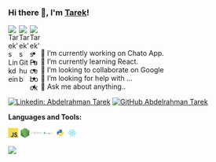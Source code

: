 ### Hi there 👋, I'm [Tarek](https://github.com/fuboki10)!

<a href="https://www.linkedin.com/in/abdelrahman-tarek-92b820157/">
  <img align="left" alt="Tarek's Linkdein" width="22px" src="https://cdn.jsdelivr.net/npm/simple-icons@v3/icons/linkedin.svg" />
</a>
<a href="https://github.com/fuboki10">
  <img align="left" alt="Tarek's Github" width="22px" src="https://cdn.jsdelivr.net/npm/simple-icons@v3/icons/github.svg" />
</a>
<a href="https://www.facebook.com/abdofuboki/">
  <img align="left" alt="Tarek's Facebook" width="22px" src="https://cdn.jsdelivr.net/npm/simple-icons@v3/icons/facebook.svg" />
</a>

<br/>
<br/>

- 🔭 I’m currently working on Chato App.
- 🌱 I’m currently learning React.
- 👯 I’m looking to collaborate on Google
- 🤔 I’m looking for help with ...
- 💬 Ask me about anything..

[![Linkedin: Abdelrahman Tarek](https://img.shields.io/badge/-Tarek-blue?style=flat-square&logo=Linkedin&logoColor=white&link=https://www.linkedin.com/in/abdelrahman-tarek-92b820157/)](https://www.linkedin.com/in/abdelrahman-tarek-92b820157/)
[![GitHub Abdelrahman Tarek](https://img.shields.io/github/followers/fuboki10?label=follow&style=social)](https://github.com/fuboki10)

**Languages and Tools:**  

<code><img height="20" src="https://raw.githubusercontent.com/github/explore/80688e429a7d4ef2fca1e82350fe8e3517d3494d/topics/javascript/javascript.png"></code>
<code><img height="20" src="https://raw.githubusercontent.com/github/explore/80688e429a7d4ef2fca1e82350fe8e3517d3494d/topics/nodejs/nodejs.png"></code> 
<code><img height="20" src="https://raw.githubusercontent.com/github/explore/80688e429a7d4ef2fca1e82350fe8e3517d3494d/topics/express/express.png"></code> 
<code><img height="20" src="https://raw.githubusercontent.com/github/explore/80688e429a7d4ef2fca1e82350fe8e3517d3494d/topics/mongodb/mongodb.png"></code> 
<code><img height="20" src="https://raw.githubusercontent.com/github/explore/80688e429a7d4ef2fca1e82350fe8e3517d3494d/topics/python/python.png"></code> 
<code><img height="20" src="https://raw.githubusercontent.com/github/explore/80688e429a7d4ef2fca1e82350fe8e3517d3494d/topics/react/react.png"></code> 

![](https://github-readme-stats.vercel.app/api?username=fuboki10&&show_icons=true&title_color=ffffff&icon_color=bb2acf&text_color=daf7dc&bg_color=151515)
